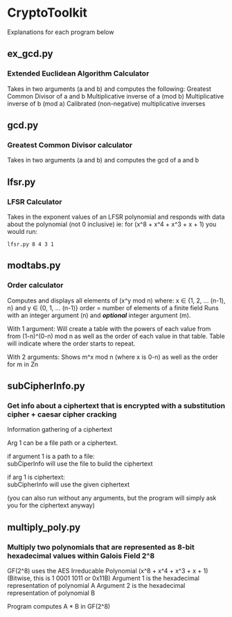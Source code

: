 # CryptoToolkit
Explanations for each program below
## ex_gcd.py
### Extended Euclidean Algorithm Calculator
Takes in two arguments (a and b) and computes the following:
    Greatest Common Divisor of a and b
    Multiplicative inverse of a (mod b)
    Multiplicative inverse of b (mod a)
    Calibrated (non-negative) multiplicative inverses
## gcd.py
### Greatest Common Divisor calculator
Takes in two arguments (a and b) and computes the gcd of a and b
## lfsr.py
### LFSR Calculator
Takes in the exponent values of an LFSR polynomial and responds with
data about the polynomial (not 0 inclusive)
ie: 
    for (x^8 + x^4 + x^3 + x + 1) you would run:
    
    lfsr.py 8 4 3 1

## modtabs.py
### Order calculator
Computes and displays all elements of (x^y mod n) where: x ∈ {1, 2, ... (n-1), n} and y ∈ {0, 1, ... (n-1)}
order = number of elements of a finite field
Runs with an integer argument (n) and ___optional___ integer argument (m).

With 1 argument:
    Will create a table with the powers of each value from from
    (1-n)^(0-n) mod n
    as well as the order of each value in that table.
    Table will indicate where the order starts to repeat.

With 2 arguments:
    Shows m^x mod n (where x is 0-n) as well as the order for m in Zn
## subCipherInfo.py
### Get info about a ciphertext that is encrypted with a substitution cipher + caesar cipher cracking

Information gathering of a ciphertext

Arg 1 can be a file path or a ciphertext.

if argument 1 is a path to a file:  
    subCiperInfo will use the file to build the ciphertext

if arg 1 is ciphertext:  
    subCipherInfo will use the given ciphertext
    
(you can also run without any arguments, but the program will simply ask you for the ciphertext anyway)

## multiply_poly.py
### Multiply two polynomials that are represented as 8-bit hexadecimal values within Galois Field 2^8

GF(2^8) uses the AES Irreducable Polynomial (x^8 + x^4 + x^3 + x + 1) 
(Bitwise, this is 1 0001 1011 or 0x11B)
Argument 1 is the hexadecimal representation of polynomial A
Argument 2 is the hexadecimal representation of polynomial B

Program computes A * B in GF(2^8)
